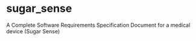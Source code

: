 # sugar_sense
A Complete Software Requirements Specification Document for a medical device (Sugar Sense)
